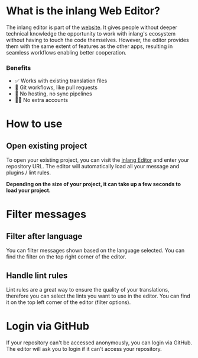 # What is the inlang Web Editor?

The inlang editor is part of the [website](../website/src/pages/editor). It gives people without deeper technical knowledge the opportunity to work with inlang's ecosystem without having to touch the code themselves. However, the editor provides them with the same extent of features as the other apps, resulting in seamless workflows enabling better cooperation.

### Benefits

- ✅ Works with existing translation files
- 🔀 Git workflows, like pull requests
- 🚫 No hosting, no sync pipelines
- 🙅‍♂️ No extra accounts

# How to use

## Open existing project

To open your existing project, you can visit the [inlang Editor](https://inlang.com/editor) and enter your repository URL. The editor will automatically load all your message and plugins / lint rules.

**Depending on the size of your project, it can take up a few seconds to load your project.**

# Filter messages

## Filter after language

You can filter messages shown based on the language selected. You can find the filter on the top right corner of the editor.

## Handle lint rules

Lint rules are a great way to ensure the quality of your translations, therefore you can select the lints you want to use in the editor. You can find it on the top left corner of the editor (filter options).

# Login via GitHub

If your repository can't be accessed anonymously, you can login via GitHub. The editor will ask you to login if it can't access your repository.
